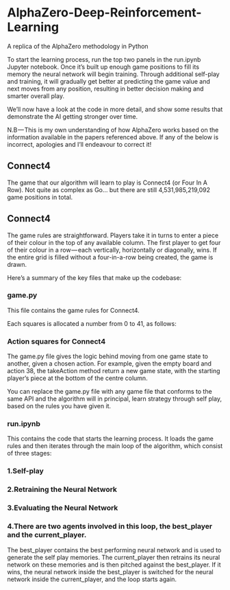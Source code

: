 # AlphaZero-Deep-Reinforcement-Learning
A replica of the AlphaZero methodology in Python



To start the learning process, run the top two panels in the run.ipynb Jupyter notebook. Once it’s built up enough game positions to fill its memory the neural network will begin training. Through additional self-play and training, it will gradually get better at predicting the game value and next moves from any position, resulting in better decision making and smarter overall play.

We’ll now have a look at the code in more detail, and show some results that demonstrate the AI getting stronger over time.

N.B — This is my own understanding of how AlphaZero works based on the information available in the papers referenced above. If any of the below is incorrect, apologies and I’ll endeavour to correct it!

## Connect4
The game that our algorithm will learn to play is Connect4 (or Four In A Row). Not quite as complex as Go… but there are still 4,531,985,219,092 game positions in total.


## Connect4
The game rules are straightforward. Players take it in turns to enter a piece of their colour in the top of any available column. The first player to get four of their colour in a row — each vertically, horizontally or diagonally, wins. If the entire grid is filled without a four-in-a-row being created, the game is drawn.

Here’s a summary of the key files that make up the codebase:

### game.py
This file contains the game rules for Connect4.

Each squares is allocated a number from 0 to 41, as follows:


### Action squares for Connect4
The game.py file gives the logic behind moving from one game state to another, given a chosen action. For example, given the empty board and action 38, the takeAction method return a new game state, with the starting player’s piece at the bottom of the centre column.

You can replace the game.py file with any game file that conforms to the same API and the algorithm will in principal, learn strategy through self play, based on the rules you have given it.

### run.ipynb
This contains the code that starts the learning process. It loads the game rules and then iterates through the main loop of the algorithm, which consist of three stages:

### 1.Self-play
### 2.Retraining the Neural Network
### 3.Evaluating the Neural Network
### 4.There are two agents involved in this loop, the best_player and the current_player.

The best_player contains the best performing neural network and is used to generate the self play memories. The current_player then retrains its neural network on these memories and is then pitched against the best_player. If it wins, the neural network inside the best_player is switched for the neural network inside the current_player, and the loop starts again.
